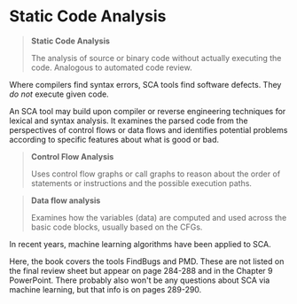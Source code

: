 # Static Code Analysis

> **Static Code Analysis**
> 
> The analysis of source or binary code without actually executing the code. Analogous to automated code review.

Where compilers find syntax errors, SCA tools find software defects. They *do not* execute given code.

An SCA tool may build upon compiler or reverse engineering techniques for lexical and syntax analysis. It examines the parsed code from the perspectives of control flows or data flows and identifies potential problems according to specific features about what is good or bad.

> **Control Flow Analysis**
> 
> Uses control flow graphs or call graphs to reason about the order of statements or instructions and the possible execution paths.

> **Data flow analysis**
> 
> Examines how the variables (data) are computed and used across the basic code blocks, usually based on the CFGs.

In recent years, machine learning algorithms have been applied to SCA.

Here, the book covers the tools FindBugs and PMD. These are not listed on the final review sheet but appear on page 284-288 and in the Chapter 9 PowerPoint. There probably also won't be any questions about SCA via machine learning, but that info is on pages 289-290.
